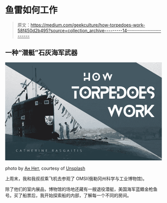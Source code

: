 # 鱼雷如何工作

> 原文：<https://medium.com/geekculture/how-torpedoes-work-58f450d2b495?source=collection_archive---------14----------------------->

## 一种“潜艇”石灰海军武器

![](img/3395ee759776f9f004be410020836a17.png)

photo by [Ан Нет](https://unsplash.com/@aleon3004), courtesy of [Unsplash](https://unsplash.com/photos/6z0IreU7EnI)

上周末，我和我叔叔乘飞机去参观了 OMSI(俄勒冈州科学与工业博物馆)。

除了他们的室内展品，博物馆的场地还藏有一艘退役潜艇，美国海军蓝鳍金枪鱼号。买了船票后，我开始探索船的内部，了解每一个不同的房间。